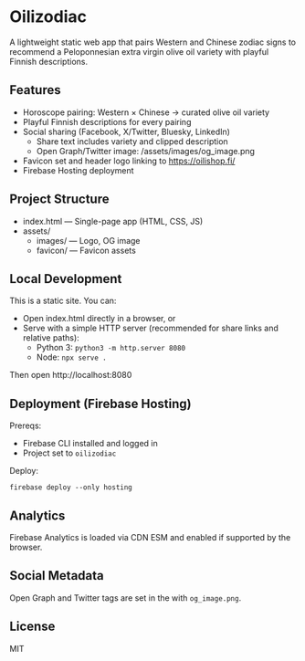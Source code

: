 # Oilizodiac

A lightweight static web app that pairs Western and Chinese zodiac signs to recommend a Peloponnesian extra virgin olive oil variety with playful Finnish descriptions.

## Features
- Horoscope pairing: Western × Chinese → curated olive oil variety
- Playful Finnish descriptions for every pairing
- Social sharing (Facebook, X/Twitter, Bluesky, LinkedIn)
  - Share text includes variety and clipped description
  - Open Graph/Twitter image: /assets/images/og_image.png
- Favicon set and header logo linking to https://oilishop.fi/
- Firebase Hosting deployment

## Project Structure
- index.html — Single-page app (HTML, CSS, JS)
- assets/
  - images/ — Logo, OG image
  - favicon/ — Favicon assets

## Local Development
This is a static site. You can:
- Open index.html directly in a browser, or
- Serve with a simple HTTP server (recommended for share links and relative paths):
  - Python 3: `python3 -m http.server 8080`
  - Node: `npx serve .`

Then open http://localhost:8080

## Deployment (Firebase Hosting)
Prereqs:
- Firebase CLI installed and logged in
- Project set to `oilizodiac`

Deploy:
```
firebase deploy --only hosting
```

## Analytics
Firebase Analytics is loaded via CDN ESM and enabled if supported by the browser.

## Social Metadata
Open Graph and Twitter tags are set in the <head> with `og_image.png`.

## License
MIT
